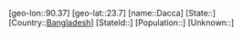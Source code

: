 ﻿---
location: [23.7,90.37]
type: City
tags:
- geo/City


SpocWebEntityId: 29699
isDeleted: false
confidential: public

---
[geo-lon::90.37]
[geo-lat::23.7]
[name::Dacca]
[State::]
[Country::[Bangladesh](geo/Continent/Asia/Bangladesh.md)]
[StateId::]
[Population::]
[Unknown::]

